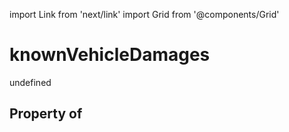 import Link from 'next/link'
import Grid from '@components/Grid'

# knownVehicleDamages

undefined

## Property of



